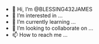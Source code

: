 - 👋 Hi, I’m @BLESSING432JAMES
- 👀 I’m interested in ...
- 🌱 I’m currently learning ...
- 💞️ I’m looking to collaborate on ...
- 📫 How to reach me ...

<!---
BLESSING432JAMES/BLESSING432JAMES is a ✨ special ✨ repository because its `README.md` (this file) appears on your GitHub profile.
You can click the Preview link to take a look at your changes.
--->
